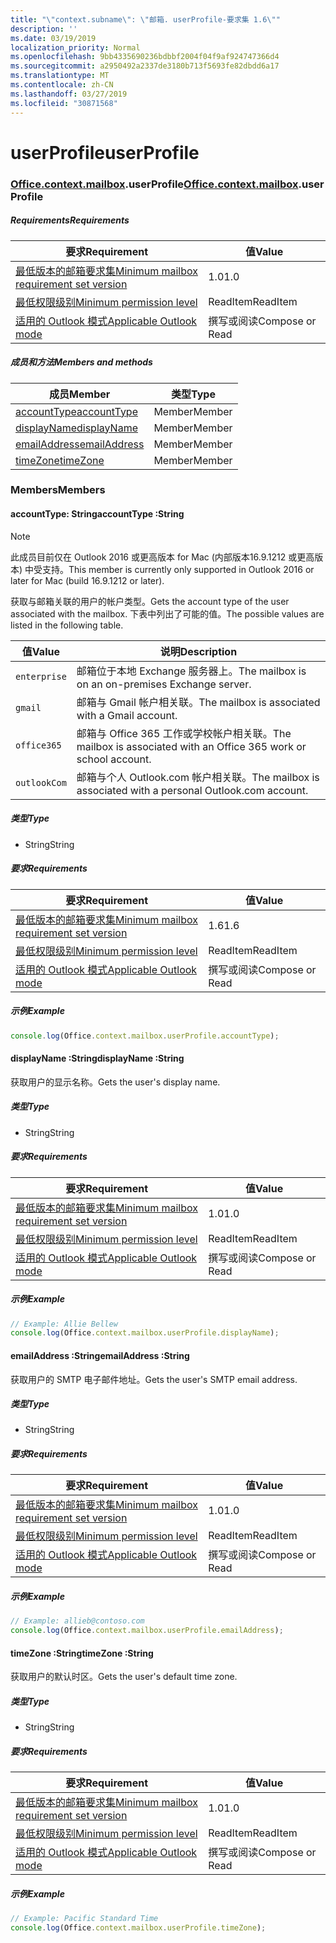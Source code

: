 ```yaml
---
title: "\"context.subname\": \"邮箱. userProfile-要求集 1.6\""
description: ''
ms.date: 03/19/2019
localization_priority: Normal
ms.openlocfilehash: 9bb4335690236bdbbf2004f04f9af924747366d4
ms.sourcegitcommit: a2950492a2337de3180b713f5693fe82dbdd6a17
ms.translationtype: MT
ms.contentlocale: zh-CN
ms.lasthandoff: 03/27/2019
ms.locfileid: "30871568"
---
```

# <a name="userprofile"></a><span data-ttu-id="60208-102">userProfile</span><span class="sxs-lookup"><span data-stu-id="60208-102">userProfile</span></span>

### <a name="officeofficemdcontextofficecontextmdmailboxofficecontextmailboxmduserprofile"></a><span data-ttu-id="60208-103">[Office](Office.md)[.context](Office.context.md)[.mailbox](Office.context.mailbox.md).userProfile</span><span class="sxs-lookup"><span data-stu-id="60208-103">[Office](Office.md)[.context](Office.context.md)[.mailbox](Office.context.mailbox.md).userProfile</span></span>

##### <a name="requirements"></a><span data-ttu-id="60208-104">Requirements</span><span class="sxs-lookup"><span data-stu-id="60208-104">Requirements</span></span>

|<span data-ttu-id="60208-105">要求</span><span class="sxs-lookup"><span data-stu-id="60208-105">Requirement</span></span>| <span data-ttu-id="60208-106">值</span><span class="sxs-lookup"><span data-stu-id="60208-106">Value</span></span>|
|---|---|
|[<span data-ttu-id="60208-107">最低版本的邮箱要求集</span><span class="sxs-lookup"><span data-stu-id="60208-107">Minimum mailbox requirement set version</span></span>](/office/dev/add-ins/reference/requirement-sets/outlook-api-requirement-sets)| <span data-ttu-id="60208-108">1.0</span><span class="sxs-lookup"><span data-stu-id="60208-108">1.0</span></span>|
|[<span data-ttu-id="60208-109">最低权限级别</span><span class="sxs-lookup"><span data-stu-id="60208-109">Minimum permission level</span></span>](/outlook/add-ins/understanding-outlook-add-in-permissions)| <span data-ttu-id="60208-110">ReadItem</span><span class="sxs-lookup"><span data-stu-id="60208-110">ReadItem</span></span>|
|[<span data-ttu-id="60208-111">适用的 Outlook 模式</span><span class="sxs-lookup"><span data-stu-id="60208-111">Applicable Outlook mode</span></span>](/outlook/add-ins/#extension-points)| <span data-ttu-id="60208-112">撰写或阅读</span><span class="sxs-lookup"><span data-stu-id="60208-112">Compose or Read</span></span>|

##### <a name="members-and-methods"></a><span data-ttu-id="60208-113">成员和方法</span><span class="sxs-lookup"><span data-stu-id="60208-113">Members and methods</span></span>

| <span data-ttu-id="60208-114">成员</span><span class="sxs-lookup"><span data-stu-id="60208-114">Member</span></span> | <span data-ttu-id="60208-115">类型</span><span class="sxs-lookup"><span data-stu-id="60208-115">Type</span></span> |
|--------|------|
| [<span data-ttu-id="60208-116">accountType</span><span class="sxs-lookup"><span data-stu-id="60208-116">accountType</span></span>](#accounttype-string) | <span data-ttu-id="60208-117">Member</span><span class="sxs-lookup"><span data-stu-id="60208-117">Member</span></span> |
| [<span data-ttu-id="60208-118">displayName</span><span class="sxs-lookup"><span data-stu-id="60208-118">displayName</span></span>](#displayname-string) | <span data-ttu-id="60208-119">Member</span><span class="sxs-lookup"><span data-stu-id="60208-119">Member</span></span> |
| [<span data-ttu-id="60208-120">emailAddress</span><span class="sxs-lookup"><span data-stu-id="60208-120">emailAddress</span></span>](#emailaddress-string) | <span data-ttu-id="60208-121">Member</span><span class="sxs-lookup"><span data-stu-id="60208-121">Member</span></span> |
| [<span data-ttu-id="60208-122">timeZone</span><span class="sxs-lookup"><span data-stu-id="60208-122">timeZone</span></span>](#timezone-string) | <span data-ttu-id="60208-123">Member</span><span class="sxs-lookup"><span data-stu-id="60208-123">Member</span></span> |

### <a name="members"></a><span data-ttu-id="60208-124">Members</span><span class="sxs-lookup"><span data-stu-id="60208-124">Members</span></span>

####  <a name="accounttype-string"></a><span data-ttu-id="60208-125">accountType: String</span><span class="sxs-lookup"><span data-stu-id="60208-125">accountType :String</span></span>

> [!NOTE]
> <span data-ttu-id="60208-126">此成员目前仅在 Outlook 2016 或更高版本 for Mac (内部版本16.9.1212 或更高版本) 中受支持。</span><span class="sxs-lookup"><span data-stu-id="60208-126">This member is currently only supported in Outlook 2016 or later for Mac (build 16.9.1212 or later).</span></span>

<span data-ttu-id="60208-127">获取与邮箱关联的用户的帐户类型。</span><span class="sxs-lookup"><span data-stu-id="60208-127">Gets the account type of the user associated with the mailbox.</span></span> <span data-ttu-id="60208-128">下表中列出了可能的值。</span><span class="sxs-lookup"><span data-stu-id="60208-128">The possible values are listed in the following table.</span></span>

| <span data-ttu-id="60208-129">值</span><span class="sxs-lookup"><span data-stu-id="60208-129">Value</span></span> | <span data-ttu-id="60208-130">说明</span><span class="sxs-lookup"><span data-stu-id="60208-130">Description</span></span> |
|-------|-------------|
| `enterprise` | <span data-ttu-id="60208-131">邮箱位于本地 Exchange 服务器上。</span><span class="sxs-lookup"><span data-stu-id="60208-131">The mailbox is on an on-premises Exchange server.</span></span> |
| `gmail` | <span data-ttu-id="60208-132">邮箱与 Gmail 帐户相关联。</span><span class="sxs-lookup"><span data-stu-id="60208-132">The mailbox is associated with a Gmail account.</span></span> |
| `office365` | <span data-ttu-id="60208-133">邮箱与 Office 365 工作或学校帐户相关联。</span><span class="sxs-lookup"><span data-stu-id="60208-133">The mailbox is associated with an Office 365 work or school account.</span></span> |
| `outlookCom` | <span data-ttu-id="60208-134">邮箱与个人 Outlook.com 帐户相关联。</span><span class="sxs-lookup"><span data-stu-id="60208-134">The mailbox is associated with a personal Outlook.com account.</span></span> |

##### <a name="type"></a><span data-ttu-id="60208-135">类型</span><span class="sxs-lookup"><span data-stu-id="60208-135">Type</span></span>

*   <span data-ttu-id="60208-136">String</span><span class="sxs-lookup"><span data-stu-id="60208-136">String</span></span>

##### <a name="requirements"></a><span data-ttu-id="60208-137">要求</span><span class="sxs-lookup"><span data-stu-id="60208-137">Requirements</span></span>

|<span data-ttu-id="60208-138">要求</span><span class="sxs-lookup"><span data-stu-id="60208-138">Requirement</span></span>| <span data-ttu-id="60208-139">值</span><span class="sxs-lookup"><span data-stu-id="60208-139">Value</span></span>|
|---|---|
|[<span data-ttu-id="60208-140">最低版本的邮箱要求集</span><span class="sxs-lookup"><span data-stu-id="60208-140">Minimum mailbox requirement set version</span></span>](/office/dev/add-ins/reference/requirement-sets/outlook-api-requirement-sets)| <span data-ttu-id="60208-141">1.6</span><span class="sxs-lookup"><span data-stu-id="60208-141">1.6</span></span> |
|[<span data-ttu-id="60208-142">最低权限级别</span><span class="sxs-lookup"><span data-stu-id="60208-142">Minimum permission level</span></span>](/outlook/add-ins/understanding-outlook-add-in-permissions)| <span data-ttu-id="60208-143">ReadItem</span><span class="sxs-lookup"><span data-stu-id="60208-143">ReadItem</span></span>|
|[<span data-ttu-id="60208-144">适用的 Outlook 模式</span><span class="sxs-lookup"><span data-stu-id="60208-144">Applicable Outlook mode</span></span>](/outlook/add-ins/#extension-points)| <span data-ttu-id="60208-145">撰写或阅读</span><span class="sxs-lookup"><span data-stu-id="60208-145">Compose or Read</span></span>|

##### <a name="example"></a><span data-ttu-id="60208-146">示例</span><span class="sxs-lookup"><span data-stu-id="60208-146">Example</span></span>

```javascript
console.log(Office.context.mailbox.userProfile.accountType);
```

####  <a name="displayname-string"></a><span data-ttu-id="60208-147">displayName :String</span><span class="sxs-lookup"><span data-stu-id="60208-147">displayName :String</span></span>

<span data-ttu-id="60208-148">获取用户的显示名称。</span><span class="sxs-lookup"><span data-stu-id="60208-148">Gets the user's display name.</span></span>

##### <a name="type"></a><span data-ttu-id="60208-149">类型</span><span class="sxs-lookup"><span data-stu-id="60208-149">Type</span></span>

*   <span data-ttu-id="60208-150">String</span><span class="sxs-lookup"><span data-stu-id="60208-150">String</span></span>

##### <a name="requirements"></a><span data-ttu-id="60208-151">要求</span><span class="sxs-lookup"><span data-stu-id="60208-151">Requirements</span></span>

|<span data-ttu-id="60208-152">要求</span><span class="sxs-lookup"><span data-stu-id="60208-152">Requirement</span></span>| <span data-ttu-id="60208-153">值</span><span class="sxs-lookup"><span data-stu-id="60208-153">Value</span></span>|
|---|---|
|[<span data-ttu-id="60208-154">最低版本的邮箱要求集</span><span class="sxs-lookup"><span data-stu-id="60208-154">Minimum mailbox requirement set version</span></span>](/office/dev/add-ins/reference/requirement-sets/outlook-api-requirement-sets)| <span data-ttu-id="60208-155">1.0</span><span class="sxs-lookup"><span data-stu-id="60208-155">1.0</span></span>|
|[<span data-ttu-id="60208-156">最低权限级别</span><span class="sxs-lookup"><span data-stu-id="60208-156">Minimum permission level</span></span>](/outlook/add-ins/understanding-outlook-add-in-permissions)| <span data-ttu-id="60208-157">ReadItem</span><span class="sxs-lookup"><span data-stu-id="60208-157">ReadItem</span></span>|
|[<span data-ttu-id="60208-158">适用的 Outlook 模式</span><span class="sxs-lookup"><span data-stu-id="60208-158">Applicable Outlook mode</span></span>](/outlook/add-ins/#extension-points)| <span data-ttu-id="60208-159">撰写或阅读</span><span class="sxs-lookup"><span data-stu-id="60208-159">Compose or Read</span></span>|

##### <a name="example"></a><span data-ttu-id="60208-160">示例</span><span class="sxs-lookup"><span data-stu-id="60208-160">Example</span></span>

```javascript
// Example: Allie Bellew
console.log(Office.context.mailbox.userProfile.displayName);
```

####  <a name="emailaddress-string"></a><span data-ttu-id="60208-161">emailAddress :String</span><span class="sxs-lookup"><span data-stu-id="60208-161">emailAddress :String</span></span>

<span data-ttu-id="60208-162">获取用户的 SMTP 电子邮件地址。</span><span class="sxs-lookup"><span data-stu-id="60208-162">Gets the user's SMTP email address.</span></span>

##### <a name="type"></a><span data-ttu-id="60208-163">类型</span><span class="sxs-lookup"><span data-stu-id="60208-163">Type</span></span>

*   <span data-ttu-id="60208-164">String</span><span class="sxs-lookup"><span data-stu-id="60208-164">String</span></span>

##### <a name="requirements"></a><span data-ttu-id="60208-165">要求</span><span class="sxs-lookup"><span data-stu-id="60208-165">Requirements</span></span>

|<span data-ttu-id="60208-166">要求</span><span class="sxs-lookup"><span data-stu-id="60208-166">Requirement</span></span>| <span data-ttu-id="60208-167">值</span><span class="sxs-lookup"><span data-stu-id="60208-167">Value</span></span>|
|---|---|
|[<span data-ttu-id="60208-168">最低版本的邮箱要求集</span><span class="sxs-lookup"><span data-stu-id="60208-168">Minimum mailbox requirement set version</span></span>](/office/dev/add-ins/reference/requirement-sets/outlook-api-requirement-sets)| <span data-ttu-id="60208-169">1.0</span><span class="sxs-lookup"><span data-stu-id="60208-169">1.0</span></span>|
|[<span data-ttu-id="60208-170">最低权限级别</span><span class="sxs-lookup"><span data-stu-id="60208-170">Minimum permission level</span></span>](/outlook/add-ins/understanding-outlook-add-in-permissions)| <span data-ttu-id="60208-171">ReadItem</span><span class="sxs-lookup"><span data-stu-id="60208-171">ReadItem</span></span>|
|[<span data-ttu-id="60208-172">适用的 Outlook 模式</span><span class="sxs-lookup"><span data-stu-id="60208-172">Applicable Outlook mode</span></span>](/outlook/add-ins/#extension-points)| <span data-ttu-id="60208-173">撰写或阅读</span><span class="sxs-lookup"><span data-stu-id="60208-173">Compose or Read</span></span>|

##### <a name="example"></a><span data-ttu-id="60208-174">示例</span><span class="sxs-lookup"><span data-stu-id="60208-174">Example</span></span>

```javascript
// Example: allieb@contoso.com
console.log(Office.context.mailbox.userProfile.emailAddress);
```

####  <a name="timezone-string"></a><span data-ttu-id="60208-175">timeZone :String</span><span class="sxs-lookup"><span data-stu-id="60208-175">timeZone :String</span></span>

<span data-ttu-id="60208-176">获取用户的默认时区。</span><span class="sxs-lookup"><span data-stu-id="60208-176">Gets the user's default time zone.</span></span>

##### <a name="type"></a><span data-ttu-id="60208-177">类型</span><span class="sxs-lookup"><span data-stu-id="60208-177">Type</span></span>

*   <span data-ttu-id="60208-178">String</span><span class="sxs-lookup"><span data-stu-id="60208-178">String</span></span>

##### <a name="requirements"></a><span data-ttu-id="60208-179">要求</span><span class="sxs-lookup"><span data-stu-id="60208-179">Requirements</span></span>

|<span data-ttu-id="60208-180">要求</span><span class="sxs-lookup"><span data-stu-id="60208-180">Requirement</span></span>| <span data-ttu-id="60208-181">值</span><span class="sxs-lookup"><span data-stu-id="60208-181">Value</span></span>|
|---|---|
|[<span data-ttu-id="60208-182">最低版本的邮箱要求集</span><span class="sxs-lookup"><span data-stu-id="60208-182">Minimum mailbox requirement set version</span></span>](/office/dev/add-ins/reference/requirement-sets/outlook-api-requirement-sets)| <span data-ttu-id="60208-183">1.0</span><span class="sxs-lookup"><span data-stu-id="60208-183">1.0</span></span>|
|[<span data-ttu-id="60208-184">最低权限级别</span><span class="sxs-lookup"><span data-stu-id="60208-184">Minimum permission level</span></span>](/outlook/add-ins/understanding-outlook-add-in-permissions)| <span data-ttu-id="60208-185">ReadItem</span><span class="sxs-lookup"><span data-stu-id="60208-185">ReadItem</span></span>|
|[<span data-ttu-id="60208-186">适用的 Outlook 模式</span><span class="sxs-lookup"><span data-stu-id="60208-186">Applicable Outlook mode</span></span>](/outlook/add-ins/#extension-points)| <span data-ttu-id="60208-187">撰写或阅读</span><span class="sxs-lookup"><span data-stu-id="60208-187">Compose or Read</span></span>|

##### <a name="example"></a><span data-ttu-id="60208-188">示例</span><span class="sxs-lookup"><span data-stu-id="60208-188">Example</span></span>

```javascript
// Example: Pacific Standard Time
console.log(Office.context.mailbox.userProfile.timeZone);
```
